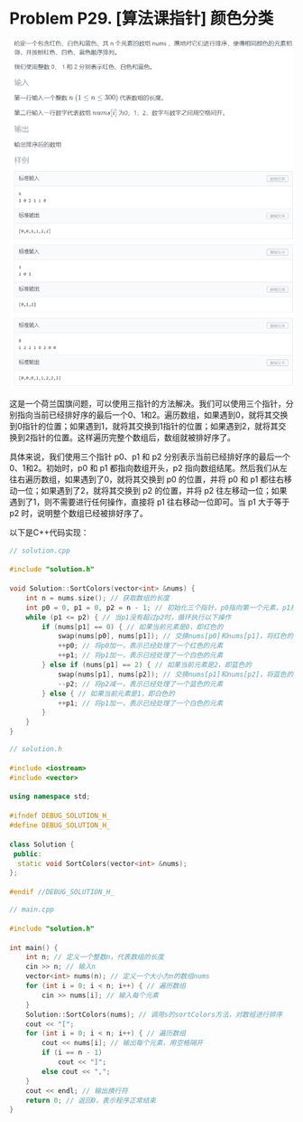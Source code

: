# Problem P29. [算法课指针] 颜色分类

![picture 0](.assets_IMG/Problem%20P29.%20%5B%E7%AE%97%E6%B3%95%E8%AF%BE%E6%8C%87%E9%92%88%5D%20%E9%A2%9C%E8%89%B2%E5%88%86%E7%B1%BB/IMG_20231020-170403.png)  

这是一个荷兰国旗问题，可以使用三指针的方法解决。我们可以使用三个指针，分别指向当前已经排好序的最后一个0、1和2。遍历数组，如果遇到0，就将其交换到0指针的位置；如果遇到1，就将其交换到1指针的位置；如果遇到2，就将其交换到2指针的位置。这样遍历完整个数组后，数组就被排好序了。

具体来说，我们使用三个指针 p0、p1 和 p2 分别表示当前已经排好序的最后一个0、1和2。初始时，p0 和 p1 都指向数组开头，p2 指向数组结尾。然后我们从左往右遍历数组，如果遇到了0，就将其交换到 p0 的位置，并将 p0 和 p1 都往右移动一位；如果遇到了2，就将其交换到 p2 的位置，并将 p2 往左移动一位；如果遇到了1，则不需要进行任何操作，直接将 p1 往右移动一位即可。当 p1 大于等于 p2 时，说明整个数组已经被排好序了。

以下是C++代码实现：

```cpp
// solution.cpp

#include "solution.h"

void Solution::SortColors(vector<int> &nums) {
    int n = nums.size(); // 获取数组的长度
    int p0 = 0, p1 = 0, p2 = n - 1; // 初始化三个指针，p0指向第一个元素，p1指向第一个元素，p2指向最后一个元素
    while (p1 <= p2) { // 当p1没有超过p2时，循环执行以下操作
        if (nums[p1] == 0) { // 如果当前元素是0，即红色的
            swap(nums[p0], nums[p1]); // 交换nums[p0]和nums[p1]，将红色的元素放到最前面
            ++p0; // 将p0加一，表示已经处理了一个红色的元素
            ++p1; // 将p1加一，表示已经处理了一个白色的元素
        } else if (nums[p1] == 2) { // 如果当前元素是2，即蓝色的
            swap(nums[p1], nums[p2]); // 交换nums[p1]和nums[p2]，将蓝色的元素放到最后面
            --p2; // 将p2减一，表示已经处理了一个蓝色的元素
        } else { // 如果当前元素是1，即白色的
            ++p1; // 将p1加一，表示已经处理了一个白色的元素
        }
    }
}
```

```cpp
// solution.h

#include <iostream>
#include <vector>

using namespace std;

#ifndef DEBUG_SOLUTION_H_
#define DEBUG_SOLUTION_H_

class Solution {
 public:
  static void SortColors(vector<int> &nums);
};

#endif //DEBUG_SOLUTION_H_
```

```cpp
// main.cpp

#include "solution.h"

int main() {
    int n; // 定义一个整数n，代表数组的长度
    cin >> n; // 输入n
    vector<int> nums(n); // 定义一个大小为n的数组nums
    for (int i = 0; i < n; i++) { // 遍历数组
        cin >> nums[i]; // 输入每个元素
    }
    Solution::SortColors(nums); // 调用s的sortColors方法，对数组进行排序
    cout << "[";
    for (int i = 0; i < n; i++) { // 遍历数组
        cout << nums[i]; // 输出每个元素，用空格隔开
        if (i == n - 1)
            cout << "]";
        else cout << ",";
    }
    cout << endl; // 输出换行符
    return 0; // 返回0，表示程序正常结束
}
```
